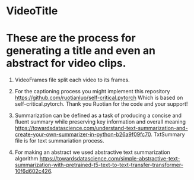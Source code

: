 
# VideoTitle
# These are the process for generating a title and even an abstract for video clips.


1. VideoFrames file split each video to its frames.

2. For the captioning process you might implement this repository https://github.com/ruotianluo/self-critical.pytorch 
Which is based on self-critical.pytorch. Thank you Ruotian for the code and your support!

3. Summarization can be defined as a task of producing a concise and fluent summary while preserving key information and overall meaning https://towardsdatascience.com/understand-text-summarization-and-create-your-own-summarizer-in-python-b26a9f09fc70.
TxtSummary file is for text summariation process.

4. For making an abstract we used abstractive text summarization algorithm https://towardsdatascience.com/simple-abstractive-text-summarization-with-pretrained-t5-text-to-text-transfer-transformer-10f6d602c426.
